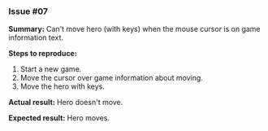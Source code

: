 ### Issue #07

**Summary:** Can't move hero (with keys) when the mouse cursor is on game information text.

**Steps to reproduce:**

1. Start a new game.
2. Move the cursor over game information about moving.
3. Move the hero with keys.

**Actual result:** Hero doesn't move.

**Expected result:** Hero moves.
